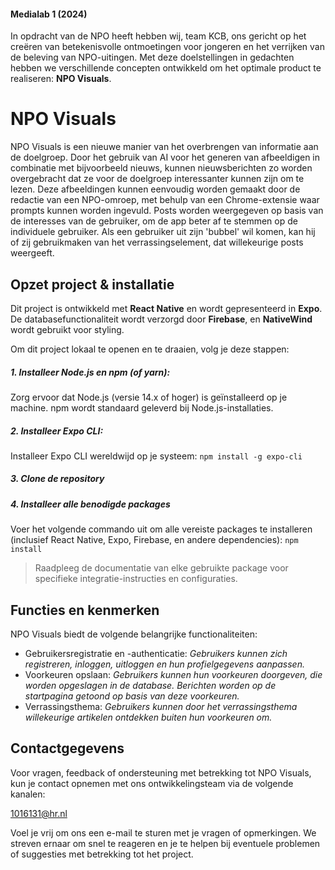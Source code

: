 #### Medialab 1 (2024)

In opdracht van de NPO heeft hebben wij, team KCB, ons gericht op het creëren van betekenisvolle ontmoetingen voor jongeren en het verrijken van de beleving van NPO-uitingen. Met deze doelstellingen in gedachten hebben we verschillende concepten ontwikkeld om het optimale product te realiseren: __NPO Visuals__.

# NPO Visuals

NPO Visuals is een nieuwe manier van het overbrengen van informatie aan de doelgroep. Door het gebruik van AI voor het generen van afbeeldigen in combinatie met bijvoorbeeld nieuws, kunnen nieuwsberichten zo worden overgebracht dat ze voor de doelgroep interessanter kunnen zijn om te lezen. Deze afbeeldingen kunnen eenvoudig worden gemaakt door de redactie van een NPO-omroep, met behulp van een Chrome-extensie waar prompts kunnen worden ingevuld. Posts worden weergegeven op basis van de interesses van de gebruiker, om de app beter af te stemmen op de individuele gebruiker. Als een gebruiker uit zijn 'bubbel' wil komen, kan hij of zij gebruikmaken van het verrassingselement, dat willekeurige posts weergeeft.

## Opzet project & installatie
Dit project is ontwikkeld met __React Native__ en wordt gepresenteerd in __Expo__. De databasefunctionaliteit wordt verzorgd door __Firebase__, en __NativeWind__ wordt gebruikt voor styling.

Om dit project lokaal te openen en te draaien, volg je deze stappen:

##### 1. Installeer Node.js en npm (of yarn):
Zorg ervoor dat Node.js (versie 14.x of hoger) is geïnstalleerd op je machine. npm wordt standaard geleverd bij Node.js-installaties.

##### 2. Installeer Expo CLI:
Installeer Expo CLI wereldwijd op je systeem:
`npm install -g expo-cli`

##### 3. Clone de repository

##### 4. Installeer alle benodigde packages
Voer het volgende commando uit om alle vereiste packages te installeren (inclusief React Native, Expo, Firebase, en andere dependencies):
`npm install`

> Raadpleeg de documentatie van elke gebruikte package voor specifieke integratie-instructies en configuraties.

## Functies en kenmerken
NPO Visuals biedt de volgende belangrijke functionaliteiten:
- Gebruikersregistratie en -authenticatie: _Gebruikers kunnen zich registreren, inloggen, uitloggen en hun profielgegevens aanpassen._
- Voorkeuren opslaan: _Gebruikers kunnen hun voorkeuren doorgeven, die worden opgeslagen in de database. Berichten worden op de startpagina getoond op basis van deze voorkeuren._
- Verrassingsthema: _Gebruikers kunnen door het verrassingsthema willekeurige artikelen ontdekken buiten hun voorkeuren om._

## Contactgegevens
Voor vragen, feedback of ondersteuning met betrekking tot NPO Visuals, kun je contact opnemen met ons ontwikkelingsteam via de volgende kanalen:

[1016131@hr.nl](mailto:1016131@hr.nl)

Voel je vrij om ons een e-mail te sturen met je vragen of opmerkingen. We streven ernaar om snel te reageren en je te helpen bij eventuele problemen of suggesties met betrekking tot het project.




